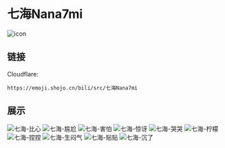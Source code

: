 # 七海Nana7mi
![icon](https://emoji.shojo.cn/bili/src/七海Nana7mi/icon.png)
## 链接
Cloudflare:
```
https://emoji.shojo.cn/bili/src/七海Nana7mi
```
## 展示
![七海-比心](https://emoji.shojo.cn/bili/src/七海Nana7mi/七海-比心.png)
![七海-尴尬](https://emoji.shojo.cn/bili/src/七海Nana7mi/七海-尴尬.png)
![七海-害怕](https://emoji.shojo.cn/bili/src/七海Nana7mi/七海-害怕.png)
![七海-惊讶](https://emoji.shojo.cn/bili/src/七海Nana7mi/七海-惊讶.png)
![七海-哭哭](https://emoji.shojo.cn/bili/src/七海Nana7mi/七海-哭哭.png)
![七海-柠檬](https://emoji.shojo.cn/bili/src/七海Nana7mi/七海-柠檬.png)
![七海-捏捏](https://emoji.shojo.cn/bili/src/七海Nana7mi/七海-捏捏.png)
![七海-生闷气](https://emoji.shojo.cn/bili/src/七海Nana7mi/七海-生闷气.png)
![七海-贴贴](https://emoji.shojo.cn/bili/src/七海Nana7mi/七海-贴贴.png)
![七海-沉了](https://emoji.shojo.cn/bili/src/七海Nana7mi/七海-沉了.png)
